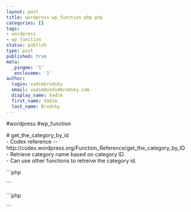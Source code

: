 ```yaml
---
layout: post
title: wordpress wp_function php php
categories: []
tags:
- wordpress
- wp_function
status: publish
type: post
published: true
meta:
  _pingme: '1'
  _encloseme: '1'
author:
  login: vadimbrodsky
  email: vadim@vadimbrodsky.com
  display_name: Vadim
  first_name: Vadim
  last_name: Brodsky
---
```

<p>#wordpress #wp_function</p>
<p># get_the_category_by_id<br />
- Codex reference -- http://codex.wordpress.org/Function_Reference/get_the_category_by_ID<br />
- Retrieve category name based on category ID.<br />
- Can use other functions to retreive the category id.</p>
<p>```php</p>
<p>```</p>
<p>```php</p>
<p>```</p>
